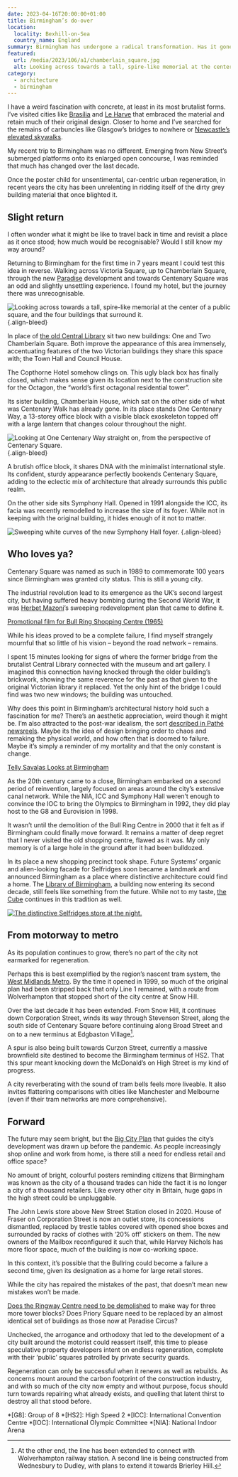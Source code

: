 ```yaml
---
date: 2023-04-16T20:00:00+01:00
title: Birmingham’s do-over
location:
  locality: Bexhill-on-Sea
  country_name: England
summary: Birmingham has undergone a radical transformation. Has it gone too far?
featured:
  url: /media/2023/106/a1/chamberlain_square.jpg
  alt: Looking across towards a tall, spire-like memorial at the center of a public square, and the four buildings that surround it.
category:
  - architecture
  - birmingham
---
```


I have a weird fascination with concrete, at least in its most brutalist forms. I’ve visited cities like [Brasília][1] and [Le Harve][2] that embraced the material and retain much of their original design. Closer to home and I’ve searched for the remains of carbuncles like Glasgow’s bridges to nowhere or [Newcastle’s elevated skywalks][3].

My recent trip to Birmingham was no different. Emerging from New Street’s submerged platforms onto its enlarged open concourse, I was reminded that much has changed over the last decade.

Once the poster child for unsentimental, car-centric urban regeneration, in recent years the city has been unrelenting in ridding itself of the dirty grey building material that once blighted it.

## Slight return

I often wonder what it might be like to travel back in time and revisit a place as it once stood; how much would be recognisable? Would I still know my way around?

Returning to Birmingham for the first time in 7 years meant I could test this idea in reverse. Walking across Victoria Square, up to Chamberlain Square, through the new [Paradise][4] development and towards Centenary Square was an odd and slightly unsettling experience. I found my hotel, but the journey there was unrecognisable.

![Looking across towards a tall, spire-like memorial at the center of a public square, and the four buildings that surround it.](/media/2023/106/a1/chamberlain_square.jpg "Chamberlain Square. Photograph: Paradise Circus.")
{.align-bleed}

In place of [the old Central Library][5] sit two new buildings: One and Two Chamberlain Square. Both improve the appearance of this area immensely, accentuating features of the two Victorian buildings they share this space with; the Town Hall and Council House.

The Copthorne Hotel somehow clings on. This ugly black box has finally closed, which makes sense given its location next to the construction site for the Octagon, the “world’s first octagonal residential tower”.

Its sister building, Chamberlain House, which sat on the other side of what was Centenary Walk has already gone. In its place stands One Centenary Way, a 13-storey office block with a visible black exoskeleton topped off with a large lantern that changes colour throughout the night.

![Looking at One Centenary Way straight on, from the perspective of Centenary Square.](/media/2023/106/a1/one_centenary_way.jpg "One Centenary Way. Photograph: Paradise Circus.")
{.align-bleed}

A brutish office block, it shares DNA with the minimalist international style. Its confident, sturdy appearance perfectly bookends Centenary Square, adding to the eclectic mix of architecture that already surrounds this public realm.

On the other side sits Symphony Hall. Opened in 1991 alongside the ICC, its facia was recently remodelled to increase the size of its foyer. While not in keeping with the original building, it hides enough of it not to matter.

![Sweeping white curves of the new Symphony Hall foyer.](/media/2023/106/a1/symphony_hall.jpg "The redesigned foyer of Symphony Hall. Photograph: Jack Hobhouse.")
{.align-bleed}

## Who loves ya?

Centenary Square was named as such in 1989 to commemorate 100 years since Birmingham was granted city status. This is still a young city.

The industrial revolution lead to its emergence as the UK’s second largest city, but having suffered heavy bombing during the Second World War, it was [Herbet Mazoni][6]’s sweeping redevelopment plan that came to define it.

[Promotional film for Bull Ring Shopping Centre (1965)](https://www.youtube.com/watch?v=aWglgu--Wvc)

While his ideas proved to be a complete failure, I find myself strangely mournful that so little of his vision – beyond the road network – remains.

I spent 15 minutes looking for signs of where the former bridge from the brutalist Central Library connected with the museum and art gallery. I imagined this connection having knocked through the older building’s brickwork, showing the same reverence for the past as that given to the original Victorian library it replaced. Yet the only hint of the bridge I could find was two new windows; the building was untouched.

Why does this point in Birmingham’s architectural history hold such a fascination for me? There’s an aesthetic appreciation, weird though it might be. I’m also attracted to the post-war idealism, the sort [described in Pathé newsreels][7]. Maybe its the idea of design bringing order to chaos and remaking the physical world, and how often that is doomed to failure. Maybe it’s simply a reminder of my mortality and that the only constant is change.

[Telly Savalas Looks at Birmingham](https://www.youtube.com/watch?v=EoHVO1eSMFc "I don’t think anyone saw Birmingham in quite the same glowing terms as Telly Savalas apparently did in 1981.")

As the 20th century came to a close, Birmingham embarked on a second period of reinvention, largely focused on areas around the city’s extensive canal network. While the NIA, ICC and Symphony Hall weren’t enough to convince the IOC to bring the Olympics to Birmingham in 1992, they did play host to the G8 and Eurovision in 1998.

It wasn’t until the demolition of the Bull Ring Centre in 2000 that it felt as if Birmingham could finally move forward. It remains a matter of deep regret that I never visited the old shopping centre, flawed as it was. My only memory is of a large hole in the ground after it had been bulldozed.

In its place a new shopping precinct took shape. Future Systems’ organic and alien-looking facade for Selfridges soon became a landmark and announced Birmingham as a place where distinctive architecture could find a home. The [Library of Birmingham][8], a building now entering its second decade, still feels like something from the future. While not to my taste, [the Cube][9] continues in this tradition as well.

[![The distinctive Selfridges store at the night.](/media/2023/106/a1/bullring.jpg "The Selfridges building has become a Birmingham landmark. Photograph: Bs0u10e0.")](https://www.flickr.com/photos/bs0u10e0/6837495909/)

## From motorway to metro

As its population continues to grow, there’s no part of the city not earmarked for regeneration.

Perhaps this is best exemplified by the region’s nascent tram system, the [West Midlands Metro][10]. By the time it opened in 1999, so much of the original plan had been stripped back that only Line 1 remained, with a route from Wolverhampton that stopped short of the city centre at Snow Hill.

Over the last decade it has been extended. From Snow Hill, it continues down Corporation Street, winds its way through Stevenson Street, along the south side of Centenary Square before continuing along Broad Street and on to a new terminus at Edgbaston Village[^1].

A spur is also being built towards Curzon Street, currently a massive brownfield site destined to become the Birmingham terminus of HS2. That this spur meant knocking down the McDonald’s on High Street is my kind of progress.

A city reverberating with the sound of tram bells feels more liveable. It also invites flattering comparisons with cities like Manchester and Melbourne (even if their tram networks are more comprehensive).

## Forward

The future may seem bright, but the [Big City Plan][11] that guides the city’s development was drawn up before the pandemic. As people increasingly shop online and work from home, is there still a need for endless retail and office space?

No amount of bright, colourful posters reminding citizens that Birmingham was known as the city of a thousand trades can hide the fact it is no longer a city of a thousand retailers. Like every other city in Britain, huge gaps in the high street could be unpluggable.

The John Lewis store above New Street Station closed in 2020. House of Fraser on Corporation Street is now an outlet store, its concessions dismantled, replaced by trestle tables covered with opened shoe boxes and surrounded by racks of clothes with ‘20% off’ stickers on them. The new owners of the Mailbox reconfigured it such that, while Harvey Nichols has more floor space, much of the building is now co-working space.

In this context, it’s possible that the Bullring could become a failure a second time, given its designation as a home for large retail stores.

While the city has repaired the mistakes of the past, that doesn’t mean new mistakes won’t be made.

[Does the Ringway Centre need to be demolished][12] to make way for three more tower blocks? Does Priory Square need to be replaced by an almost identical set of buildings as those now at Paradise Circus?

Unchecked, the arrogance and orthodoxy that led to the development of a city built around the motorist could reassert itself, this time to please speculative property developers intent on endless regeneration, complete with their ‘public’ squares patrolled by private security guards.

Regeneration can only be successful when it renews as well as rebuilds. As concerns mount around the carbon footprint of the construction industry, and with so much of the city now empty and without purpose, focus should turn towards repairing what already exists, and quelling that latent thirst to destroy all that stood before.

[^1]: At the other end, the line has been extended to connect with Wolverhampton railway station. A second line is being constructed from Wednesbury to Dudley, with plans to extend it towards Brierley Hill.

[1]: /2011/203/a1/remembering_brasilia/
[2]: /2017/206/a1/le_havre/
[3]: /2018/218/a1/tyne_deck/
[4]: https://www.paradisebirmingham.co.uk
[5]: https://en.wikipedia.org/wiki/Birmingham_Central_Library
[6]: https://en.wikipedia.org/wiki/Herbert_Manzoni
[7]: https://www.youtube.com/watch?v=BRRspPXZTuQ
[8]: https://en.wikipedia.org/wiki/Library_of_Birmingham
[9]: https://en.wikipedia.org/wiki/The_Cube,_Birmingham
[10]: https://en.wikipedia.org/wiki/West_Midlands_Metro
[11]: https://www.birmingham.gov.uk/bigcityplan
[12]: https://www.theguardian.com/artanddesign/2022/sep/12/ringway-birminghams-brutiful-masterpieces-clint-eastwood-wrecking-ball

*[G8]: Group of 8
*[HS2]: High Speed 2
*[ICC]: International Convention Centre
*[IOC]: International Olympic Committee
*[NIA]: National Indoor Arena
